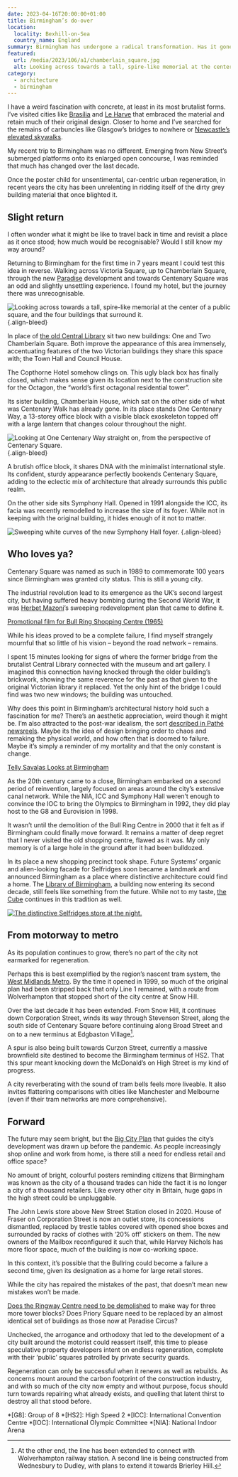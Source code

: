 ```yaml
---
date: 2023-04-16T20:00:00+01:00
title: Birmingham’s do-over
location:
  locality: Bexhill-on-Sea
  country_name: England
summary: Birmingham has undergone a radical transformation. Has it gone too far?
featured:
  url: /media/2023/106/a1/chamberlain_square.jpg
  alt: Looking across towards a tall, spire-like memorial at the center of a public square, and the four buildings that surround it.
category:
  - architecture
  - birmingham
---
```


I have a weird fascination with concrete, at least in its most brutalist forms. I’ve visited cities like [Brasília][1] and [Le Harve][2] that embraced the material and retain much of their original design. Closer to home and I’ve searched for the remains of carbuncles like Glasgow’s bridges to nowhere or [Newcastle’s elevated skywalks][3].

My recent trip to Birmingham was no different. Emerging from New Street’s submerged platforms onto its enlarged open concourse, I was reminded that much has changed over the last decade.

Once the poster child for unsentimental, car-centric urban regeneration, in recent years the city has been unrelenting in ridding itself of the dirty grey building material that once blighted it.

## Slight return

I often wonder what it might be like to travel back in time and revisit a place as it once stood; how much would be recognisable? Would I still know my way around?

Returning to Birmingham for the first time in 7 years meant I could test this idea in reverse. Walking across Victoria Square, up to Chamberlain Square, through the new [Paradise][4] development and towards Centenary Square was an odd and slightly unsettling experience. I found my hotel, but the journey there was unrecognisable.

![Looking across towards a tall, spire-like memorial at the center of a public square, and the four buildings that surround it.](/media/2023/106/a1/chamberlain_square.jpg "Chamberlain Square. Photograph: Paradise Circus.")
{.align-bleed}

In place of [the old Central Library][5] sit two new buildings: One and Two Chamberlain Square. Both improve the appearance of this area immensely, accentuating features of the two Victorian buildings they share this space with; the Town Hall and Council House.

The Copthorne Hotel somehow clings on. This ugly black box has finally closed, which makes sense given its location next to the construction site for the Octagon, the “world’s first octagonal residential tower”.

Its sister building, Chamberlain House, which sat on the other side of what was Centenary Walk has already gone. In its place stands One Centenary Way, a 13-storey office block with a visible black exoskeleton topped off with a large lantern that changes colour throughout the night.

![Looking at One Centenary Way straight on, from the perspective of Centenary Square.](/media/2023/106/a1/one_centenary_way.jpg "One Centenary Way. Photograph: Paradise Circus.")
{.align-bleed}

A brutish office block, it shares DNA with the minimalist international style. Its confident, sturdy appearance perfectly bookends Centenary Square, adding to the eclectic mix of architecture that already surrounds this public realm.

On the other side sits Symphony Hall. Opened in 1991 alongside the ICC, its facia was recently remodelled to increase the size of its foyer. While not in keeping with the original building, it hides enough of it not to matter.

![Sweeping white curves of the new Symphony Hall foyer.](/media/2023/106/a1/symphony_hall.jpg "The redesigned foyer of Symphony Hall. Photograph: Jack Hobhouse.")
{.align-bleed}

## Who loves ya?

Centenary Square was named as such in 1989 to commemorate 100 years since Birmingham was granted city status. This is still a young city.

The industrial revolution lead to its emergence as the UK’s second largest city, but having suffered heavy bombing during the Second World War, it was [Herbet Mazoni][6]’s sweeping redevelopment plan that came to define it.

[Promotional film for Bull Ring Shopping Centre (1965)](https://www.youtube.com/watch?v=aWglgu--Wvc)

While his ideas proved to be a complete failure, I find myself strangely mournful that so little of his vision – beyond the road network – remains.

I spent 15 minutes looking for signs of where the former bridge from the brutalist Central Library connected with the museum and art gallery. I imagined this connection having knocked through the older building’s brickwork, showing the same reverence for the past as that given to the original Victorian library it replaced. Yet the only hint of the bridge I could find was two new windows; the building was untouched.

Why does this point in Birmingham’s architectural history hold such a fascination for me? There’s an aesthetic appreciation, weird though it might be. I’m also attracted to the post-war idealism, the sort [described in Pathé newsreels][7]. Maybe its the idea of design bringing order to chaos and remaking the physical world, and how often that is doomed to failure. Maybe it’s simply a reminder of my mortality and that the only constant is change.

[Telly Savalas Looks at Birmingham](https://www.youtube.com/watch?v=EoHVO1eSMFc "I don’t think anyone saw Birmingham in quite the same glowing terms as Telly Savalas apparently did in 1981.")

As the 20th century came to a close, Birmingham embarked on a second period of reinvention, largely focused on areas around the city’s extensive canal network. While the NIA, ICC and Symphony Hall weren’t enough to convince the IOC to bring the Olympics to Birmingham in 1992, they did play host to the G8 and Eurovision in 1998.

It wasn’t until the demolition of the Bull Ring Centre in 2000 that it felt as if Birmingham could finally move forward. It remains a matter of deep regret that I never visited the old shopping centre, flawed as it was. My only memory is of a large hole in the ground after it had been bulldozed.

In its place a new shopping precinct took shape. Future Systems’ organic and alien-looking facade for Selfridges soon became a landmark and announced Birmingham as a place where distinctive architecture could find a home. The [Library of Birmingham][8], a building now entering its second decade, still feels like something from the future. While not to my taste, [the Cube][9] continues in this tradition as well.

[![The distinctive Selfridges store at the night.](/media/2023/106/a1/bullring.jpg "The Selfridges building has become a Birmingham landmark. Photograph: Bs0u10e0.")](https://www.flickr.com/photos/bs0u10e0/6837495909/)

## From motorway to metro

As its population continues to grow, there’s no part of the city not earmarked for regeneration.

Perhaps this is best exemplified by the region’s nascent tram system, the [West Midlands Metro][10]. By the time it opened in 1999, so much of the original plan had been stripped back that only Line 1 remained, with a route from Wolverhampton that stopped short of the city centre at Snow Hill.

Over the last decade it has been extended. From Snow Hill, it continues down Corporation Street, winds its way through Stevenson Street, along the south side of Centenary Square before continuing along Broad Street and on to a new terminus at Edgbaston Village[^1].

A spur is also being built towards Curzon Street, currently a massive brownfield site destined to become the Birmingham terminus of HS2. That this spur meant knocking down the McDonald’s on High Street is my kind of progress.

A city reverberating with the sound of tram bells feels more liveable. It also invites flattering comparisons with cities like Manchester and Melbourne (even if their tram networks are more comprehensive).

## Forward

The future may seem bright, but the [Big City Plan][11] that guides the city’s development was drawn up before the pandemic. As people increasingly shop online and work from home, is there still a need for endless retail and office space?

No amount of bright, colourful posters reminding citizens that Birmingham was known as the city of a thousand trades can hide the fact it is no longer a city of a thousand retailers. Like every other city in Britain, huge gaps in the high street could be unpluggable.

The John Lewis store above New Street Station closed in 2020. House of Fraser on Corporation Street is now an outlet store, its concessions dismantled, replaced by trestle tables covered with opened shoe boxes and surrounded by racks of clothes with ‘20% off’ stickers on them. The new owners of the Mailbox reconfigured it such that, while Harvey Nichols has more floor space, much of the building is now co-working space.

In this context, it’s possible that the Bullring could become a failure a second time, given its designation as a home for large retail stores.

While the city has repaired the mistakes of the past, that doesn’t mean new mistakes won’t be made.

[Does the Ringway Centre need to be demolished][12] to make way for three more tower blocks? Does Priory Square need to be replaced by an almost identical set of buildings as those now at Paradise Circus?

Unchecked, the arrogance and orthodoxy that led to the development of a city built around the motorist could reassert itself, this time to please speculative property developers intent on endless regeneration, complete with their ‘public’ squares patrolled by private security guards.

Regeneration can only be successful when it renews as well as rebuilds. As concerns mount around the carbon footprint of the construction industry, and with so much of the city now empty and without purpose, focus should turn towards repairing what already exists, and quelling that latent thirst to destroy all that stood before.

[^1]: At the other end, the line has been extended to connect with Wolverhampton railway station. A second line is being constructed from Wednesbury to Dudley, with plans to extend it towards Brierley Hill.

[1]: /2011/203/a1/remembering_brasilia/
[2]: /2017/206/a1/le_havre/
[3]: /2018/218/a1/tyne_deck/
[4]: https://www.paradisebirmingham.co.uk
[5]: https://en.wikipedia.org/wiki/Birmingham_Central_Library
[6]: https://en.wikipedia.org/wiki/Herbert_Manzoni
[7]: https://www.youtube.com/watch?v=BRRspPXZTuQ
[8]: https://en.wikipedia.org/wiki/Library_of_Birmingham
[9]: https://en.wikipedia.org/wiki/The_Cube,_Birmingham
[10]: https://en.wikipedia.org/wiki/West_Midlands_Metro
[11]: https://www.birmingham.gov.uk/bigcityplan
[12]: https://www.theguardian.com/artanddesign/2022/sep/12/ringway-birminghams-brutiful-masterpieces-clint-eastwood-wrecking-ball

*[G8]: Group of 8
*[HS2]: High Speed 2
*[ICC]: International Convention Centre
*[IOC]: International Olympic Committee
*[NIA]: National Indoor Arena
